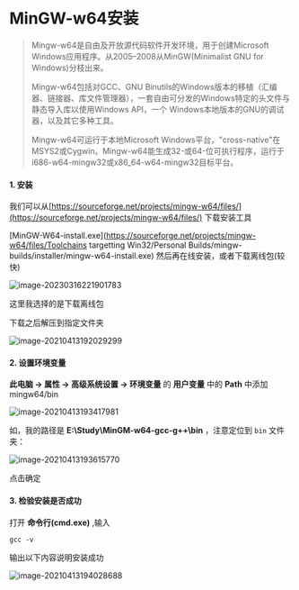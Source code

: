 # MinGW-w64安装

> Mingw-w64是自由及开放源代码软件开发环境，用于创建Microsoft Windows应用程序。从2005–2008从MinGW(Minimalist GNU for Windows)分枝出来。
>
> Mingw-w64包括对GCC、GNU Binutils的Windows版本的移植（汇编器、链接器、库文件管理器），一套自由可分发的Windows特定的头文件与静态导入库以使用Windows API，一个 Windows本地版本的GNU的调试器，以及其它多种工具。
>
> Mingw-w64可运行于本地Microsoft Windows平台，"cross-native"在MSYS2或Cygwin。Mingw-w64能生成32-或64-位可执行程序，运行于i686-w64-mingw32或x86_64-w64-mingw32目标平台。

#### 1. 安装

我们可以从[https://sourceforge.net/projects/mingw-w64/files/](https://sourceforge.net/projects/mingw-w64/files/) 下载安装工具

[MinGW-W64-install.exe](https://sourceforge.net/projects/mingw-w64/files/Toolchains targetting Win32/Personal Builds/mingw-builds/installer/mingw-w64-install.exe) 然后再在线安装，或者下载离线包(较快)

![image-20230316221901783](https://img2023.cnblogs.com/blog/2213660/202303/2213660-20230316221902892-333882483.png) 

这里我选择的是下载离线包

下载之后解压到指定文件夹

![image-20210413192029299](https://img2020.cnblogs.com/blog/2213660/202104/2213660-20210413192029843-988383343.png) 



#### 2. 设置环境变量

**此电脑 -> 属性 -> 高级系统设置 -> 环境变量** 的 **用户变量** 中的 **Path** 中添加mingw64/bin

![image-20210413193417981](https://img2020.cnblogs.com/blog/2213660/202104/2213660-20210413193418547-1937395669.png) 

如，我的路径是 **E:\Study\MinGM-w64-gcc-g++\bin** ，注意定位到 `bin` 文件夹：

![image-20210413193615770](https://img2020.cnblogs.com/blog/2213660/202104/2213660-20210413193616296-422077037.png) 

点击确定



#### 3. 检验安装是否成功

打开 **命令行(cmd.exe)** ,输入

```shell
gcc -v
```

输出以下内容说明安装成功

![image-20210413194028688](https://img2020.cnblogs.com/blog/2213660/202104/2213660-20210413194029560-729284129.png) 

